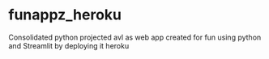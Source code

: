 # funappz_heroku
Consolidated python projected avl as web app created for fun using python and Streamlit by deploying it heroku
